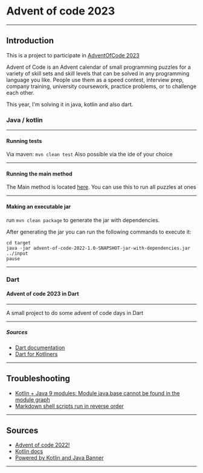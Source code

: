 # Advent of code 2023

---

## Introduction

This is a project to participate in [AdventOfCode 2023](https://adventofcode.com/2023)

Advent of Code is an Advent calendar of small programming puzzles for a variety of skill sets and skill levels that can
be solved in any programming language you like. People use them as a speed contest, interview prep, company training,
university coursework, practice problems, or to challenge each other.

This year, I'm solving it in java, kotlin and also dart. 

### Java / kotlin

---

#### Running tests

Via maven: `mvn clean test`
Also possible via the ide of your choice

---

#### Running the main method

The Main method is located [here](src/main/kotlin/aoc/Launcher2022.kt). You can use this to run all puzzles at ones

---

#### Making an executable jar

run `mvn clean package` to generate the jar with dependencies.

After generating the jar you can run the following commands to execute it:

```shell
cd target
java -jar advent-of-code-2022-1.0-SNAPSHOT-jar-with-dependencies.jar ../input
pause
```

---

### Dart

#### Advent of code 2023 in Dart

---

A small project to do some advent of code days in Dart

---

##### Sources

- [Dart documentation](https://dart.dev/guides)
- [Dart for Kotliners](https://davidmigloz.medium.com/dart-for-kotliners-eb6d6a6676b)

---

## Troubleshooting

- [Kotlin + Java 9 modules: Module java.base cannot be found in the module graph](https://www.appsloveworld.com/kotlin/100/7/kotlin-java-9-modules-module-java-base-cannot-be-found-in-the-module-graph)
- [Markdown shell scripts run in reverse order](https://youtrack.jetbrains.com/issue/IDEA-294997/Markdown-shell-scripts-run-in-reverse-order)

---

## Sources

- [Advent of code 2022!](http://patorjk.com/software/taag/#p=display&f=Cursive&t=Advent%20of%20code%202022!)
- [Kotlin docs](https://kotlinlang.org/docs/home.html)
- [Powered by Kotlin and Java Banner](http://patorjk.com/software/taag/#p=display&f=Cursive&t=Powered%20by%20Kotlin%20and%20Java)

---
